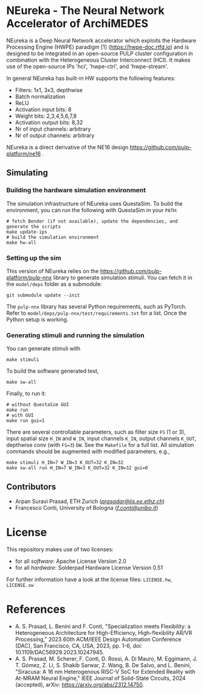 # NEureka - The Neural Network Accelerator of ArchiMEDES
NEureka is a Deep Neural Network accelerator which exploits the Hardware Processing Engine (HWPE) paradigm [1]  (https://hwpe-doc.rtfd.io) and is designed to be integrated in an open-source PULP cluster configuration in combination with the Heterogeneous Cluster Interconnect (HCI). It makes use of the open-source IPs 'hci', 'hwpe-ctrl', and 'hwpe-stream'.
 
In general NEureka has built-in HW supports the following features:
 
- Filters: 1x1, 3x3, depthwise
- Batch normalization
- ReLU
- Activation input bits: 8
- Weight bits: 2,3,4,5,6,7,8
- Activation output bits: 8,32
- Nr of input channels: arbitrary
- Nr of output channels: arbitrary
 
NEureka is a direct derivative of the NE16 design https://github.com/pulp-platform/ne16 .

## Simulating

### Building the hardware simulation environment
The simulation infrastructure of NEureka uses QuestaSim.
To build the environment, you can run the following with QuestaSim in your `PATH`:
```
# fetch Bender (if not available), update the dependencies, and generate the scripts
make update-ips
# build the simulation environment
make hw-all
```

### Setting up the sim
This version of NEureka relies on the https://github.com/pulp-platform/pulp-nnx library to generate simulation stimuli. You can fetch it in the `model/deps` folder as a submodule:
```
git submodule update --init
```
The `pulp-nnx` library has several Python requirements, such as PyTorch. Refer to `model/deps/pulp-nnx/test/requirements.txt` for a list.
Once the Python setup is working.

### Generating stimuli and running the simulation
You can generate stimuli with
```
make stimuli 
```
To build the software generated test,
```
make sw-all
```
Finally, to run it:
```
# without QuestaSim GUI
make run
# with GUI
make run gui=1
```
There are several controllable parameters, such as filter size `FS` (1 or 3), input spatial size `H_IN` and `W_IN`, input channels `K_IN`, output channels `K_OUT`, depthwise conv (with `FS=3`) `DW`.
See the `Makefile` for a full list. All simulation commands should be augmented with modified parameters, e.g.,
```
make stimuli H_IN=7 W_IN=3 K_OUT=32 K_IN=32
make sw-all run H_IN=7 W_IN=3 K_OUT=32 K_IN=32 gui=0
```

## Contributors
- Arpan Suravi Prasad, ETH Zurich (*prasadar@iis.ee.ethz.ch*)
- Francesco Conti, University of Bologna (*f.conti@unibo.it*)
 
# License
This repository makes use of two licenses:
- for all *software*: Apache License Version 2.0
- for all *hardware*: Solderpad Hardware License Version 0.51
 
For further information have a look at the license files: `LICENSE.hw`, `LICENSE.sw`

# References
- A. S. Prasad, L. Benini and F. Conti, "Specialization meets Flexibility: a Heterogeneous Architecture for High-Efficiency, High-flexibility AR/VR Processing," 2023 60th ACM/IEEE Design Automation Conference (DAC), San Francisco, CA, USA, 2023, pp. 1-6, doi: 10.1109/DAC56929.2023.10247945.
- A. S. Prasad, M. Scherer, F. Conti, D. Rossi, A. Di Mauro, M. Eggimann, J. T. Gómez, Z. Li, S. Shakib Sarwar, Z. Wang, B. De Salvo, and L. Benini, "Siracusa: A 16 nm Heterogenous RISC-V SoC for Extended Reality with At-MRAM Neural Engine," IEEE Journal of Solid-State Circuits, 2024 (accepted), arXiv: https://arxiv.org/abs/2312.14750.